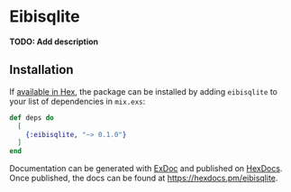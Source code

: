 # Eibisqlite

**TODO: Add description**

## Installation

If [available in Hex](https://hex.pm/docs/publish), the package can be installed
by adding `eibisqlite` to your list of dependencies in `mix.exs`:

```elixir
def deps do
  [
    {:eibisqlite, "~> 0.1.0"}
  ]
end
```

Documentation can be generated with [ExDoc](https://github.com/elixir-lang/ex_doc)
and published on [HexDocs](https://hexdocs.pm). Once published, the docs can
be found at <https://hexdocs.pm/eibisqlite>.

